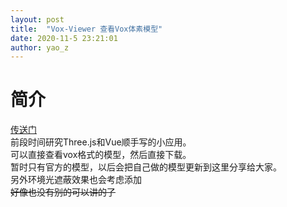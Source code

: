 ```yaml
---
layout: post
title:  "Vox-Viewer 查看Vox体素模型"
date: 2020-11-5 23:21:01
author: yao_z
---
```


# 简介

[传送门](https://11zi.github.io/vox-viewer)  
前段时间研究Three.js和Vue顺手写的小应用。  
可以直接查看vox格式的模型，然后直接下载。  
暂时只有官方的模型，以后会把自己做的模型更新到这里分享给大家。  
另外环境光遮蔽效果也会考虑添加  
~~好像也没有别的可以讲的了~~  